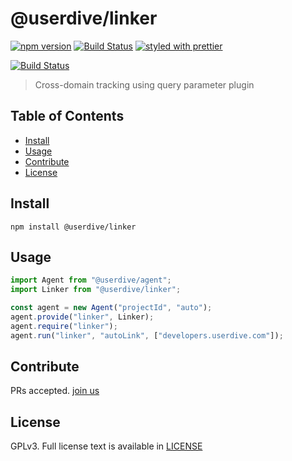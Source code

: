 # @userdive/linker

[![npm version](https://badge.fury.io/js/%40userdive%2Flinker.svg)](https://www.npmjs.com/package/@userdive/linker)
[![Build Status](https://travis-ci.org/userdive/agent.js.svg?branch=master)](https://travis-ci.org/userdive/agent.js)
[![styled with prettier](https://img.shields.io/badge/styled_with-prettier-ff69b4.svg)](https://github.com/prettier/prettier)

[![Build Status](https://saucelabs.com/browser-matrix/userdive.svg)](https://saucelabs.com/open_sauce/user/userdive/builds)

> Cross-domain tracking using query parameter plugin

## Table of Contents

*   [Install](#install)
*   [Usage](#usage)
*   [Contribute](#contribute)
*   [License](#license)

## Install

    npm install @userdive/linker

## Usage

```js
import Agent from "@userdive/agent";
import Linker from "@userdive/linker";

const agent = new Agent("projectId", "auto");
agent.provide("linker", Linker);
agent.require("linker");
agent.run("linker", "autoLink", ["developers.userdive.com"]);
```

## Contribute

PRs accepted. [join us](https://www.wantedly.com/companies/uncovertruth/projects)

## License

GPLv3. Full license text is available in [LICENSE](https://github.com/userdive/agent.js/blob/master/packages/linker/LICENSE)
